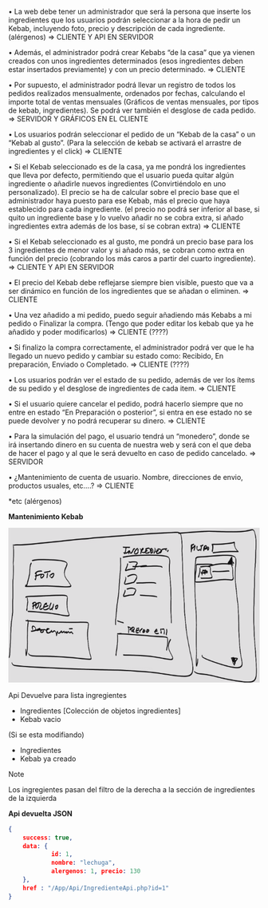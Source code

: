 • La web debe tener un administrador que será la persona que inserte los ingredientes
que los usuarios podrán seleccionar a la hora de pedir un Kebab, incluyendo foto,
precio y descripción de cada ingrediente. (alérgenos) => CLIENTE Y API EN SERVIDOR

• Además, el administrador podrá crear Kebabs “de la casa” que ya vienen creados con
unos ingredientes determinados (esos ingredientes deben estar insertados
previamente) y con un precio determinado. => CLIENTE

• Por supuesto, el administrador podrá llevar un registro de todos los pedidos realizados
mensualmente, ordenados por fechas, calculando el importe total de ventas
mensuales (Gráficos de ventas mensuales, por tipos de kebab, ingredientes). Se
podrá ver también el desglose de cada pedido. => SERVIDOR Y GRÁFICOS EN EL CLIENTE

• Los usuarios podrán seleccionar el pedido de un “Kebab de la casa” o un “Kebab al
gusto”. (Para la selección de kebab se activará el arrastre de ingredientes y el click) => CLIENTE

• Si el Kebab seleccionado es de la casa, ya me pondrá los ingredientes que lleva por
defecto, permitiendo que el usuario pueda quitar algún ingrediente o añadirle nuevos
ingredientes (Convirtiéndolo en uno personalizado). El precio se ha de calcular sobre
el precio base que el administrador haya puesto para ese Kebab, más el precio que
haya establecido para cada ingrediente. (el precio no podrá ser inferior al base, si quito
un ingrediente base y lo vuelvo añadir no se cobra extra, si añado ingredientes extra
además de los base, sí se cobran extra) => CLIENTE

• Si el Kebab seleccionado es al gusto, me pondrá un precio base para los 3 ingredientes
de menor valor y si añado más, se cobran como extra en función del precio (cobrando
los más caros a partir del cuarto ingrediente). => CLIENTE Y API EN SERVIDOR

• El precio del Kebab debe reflejarse siempre bien visible, puesto que va a ser dinámico
en función de los ingredientes que se añadan o eliminen. => CLIENTE

• Una vez añadido a mi pedido, puedo seguir añadiendo más Kebabs a mi pedido o
Finalizar la compra. (Tengo que poder editar los kebab que ya he añadido y poder
modificarlos) => CLIENTE (????)

• Si finalizo la compra correctamente, el administrador podrá ver que le ha llegado un
nuevo pedido y cambiar su estado como: Recibido, En preparación, Enviado o
Completado. => CLIENTE (????)

• Los usuarios podrán ver el estado de su pedido, además de ver los ítems de su pedido
y el desglose de ingredientes de cada item. => CLIENTE

• Si el usuario quiere cancelar el pedido, podrá hacerlo siempre que no entre en estado
“En Preparación o posterior”, si entra en ese estado no se puede devolver y no podrá
recuperar su dinero. => CLIENTE

• Para la simulación del pago, el usuario tendrá un “monedero”, donde se irá insertando
dinero en su cuenta de nuestra web y será con el que deba de hacer el pago y al que le
será devuelto en caso de pedido cancelado. => SERVIDOR

• ¿Mantenimiento de cuenta de usuario. Nombre, direcciones de envio, productos
usuales, etc….? => CLIENTE

*etc (alérgenos)


**Mantenimiento Kebab**

![alt text](../assets/img/mantenimiento_kebab.png)

Api Devuelve para lista ingregientes
- Ingredientes [Colección de objetos ingredientes]
- Kebab vacio
  
(Si se esta modifiando)
- Ingredientes 
- Kebab ya creado

>[!NOTE]
> Los ingregientes pasan del filtro de la derecha a la sección de ingredientes de la izquierda


**Api devuelta JSON**

```json
{
    success: true, 
    data: {
            id: 1, 
            nombre: "lechuga", 
            alergenos: 1, precio: 130
    }, 
    href : "/App/Api/IngredienteApi.php?id=1"
}

```